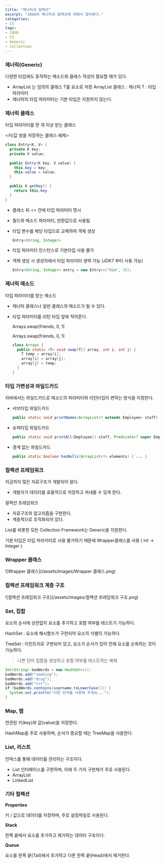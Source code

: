 ```yaml
---
title: "제너릭과 컬렉션"
excerpt: "JAVA의 제너릭과 컬렉션에 대해서 알아본다."
categories:
- CS
tags:
- JAVA
- CS
- Generic
- Collection
---
```


### 제너릭(Generic)

다양한 타입에도 동작하는 메소드와 클래스 작성이 필요할 때가 있다.
- ArrayList<T> 는 임의의 클래스 T를 요소로 저장
  ArrayList 클래스 : 제너릭
  T : 타입 파라미터
- 제너릭의 타입 파라미터는 기본 타입은 지원하지 않는다.



### 제너릭 클래스

타입 파라미터를 한 개 이상 받는 클래스

<키/값 쌍을 저장하는 클래스 예제>

```java
class Entry<K, V> {
  private K key;
  private V value;
  
  public Entry(K key, V value) {
    this.key = key;
    this.value = value;
  }
  
  public K getKey() {
    return this.key
  }
}
```

- 클래스 뒤 <> 안에 타입 파라미터 명시

- 필드와 메소드 파라미터, 반환값으로 사용됨

- 타입 변수를 해당 타입으로 교체하여 객체 생성

  ```java
  Entry<String, Integer>
  ```

- 타입 파라미터 인스턴스로 기본타입 사용 불가

- 객체 생성 시 생성자에서 타입 파라미터 생략 가능 (JDK7 부터 사용 가능)

  ```java
  Entry<String, Integer> entry = new Entry<>("Kim", 35);
  ```



### 제너릭 메소드

타입 파라미터를 받는 메소드

- 제너릭 클래스나 일반 클래스의 메소드가 될 수 있다.

- 타입 파라미터를 리턴 타입 앞에 적어준다.

  Arrays.swap(friends, 0, 1)

  Arrays.<String>swap(friends, 0, 1)

  ```java
  class Arrays {
    public static <T> void swap(T[] array, int i, int j) {
      T temp = array[i];
      array[i] = array[j];
      array[j] = temp;
    }
  }
  ```



### 타입 가변성과 와일드카드

자바에서는 와일드카드로 메소드의 파라미터와 리턴타입이 변하는 방식을 지정한다.

- 서브타입 와일드카드

  ```java
  public static void printNames(ArrayList<? extends Employee> staff) { ... }
  ```

- 슈퍼타입 와일드카드

  ```java
  public static void printAll(Employee[] staff, Predicate<? super Employee> filter) { ... }
  ```

- 경계 없는 와일드카드

  ```java
  public static boolean hasNulls(ArrayList<?> elements) { ... }
  ```



### 컬렉션 프레임워크

지금까지 많은 자료구조가 개발되어 왔다. 

- 개발자가 데이터를 효율적으로 저장하고 꺼내올 수 있게 한다.

컬렉션 프레임워크

- 자료구조와 알고리즘을 구현한다.
- 계층적으로 조직화되어 있다.



List를 비롯한 모든 Collection Framework는 Generic을 지원한다.

기본 타입은 타입 파라미터로 사용 불가하기 때문에 Wrapper클래스를 사용 ( int -> Integer )



### Wrapper 클래스

![Wrapper 클래스](/assets/images/Wrapper 클래스.png)



### 컬렉션 프레임워크 계층 구조

![컬렉션 프레임워크 구조](/assets/images/컬렉션 프레임워크 구조.png)



### Set, 집합

요소의 순서에 상관없이 요소를 추가하고 포함 여부를 테스트가 가능하다.

HashSet : 요소에 해시함수가 구현되어 요소의 식별이 가능하다.

TreeSet : 이진트리로 구현되어 있고, 요소가 순서가 있어 전체 요소를 순회하는 것이 가능하다.



>  나쁜 단어 집합을 생성하고 포함 여부를 테스트하는 예제



```java
Set<String> badWords = new HashSet<>();
badWords.add("smoking");
badWords.add("drug");
badWords.add("c++");
if (badWords.contains(username.toLowerCase())) {
  System.out.println("다른 단어를 사용해 주세요...");
}
```



### Map, 맵

연관된 키(key)와 값(value)을 저장한다.

HashMap을 주로 사용하며, 순서가 중요할 때는 TreeMap을 사용한다.



### List, 리스트

인덱스를 통해 데이터를 관리하는 구조이다.

- List 인터페이스를 구현하며, 아래 두 가지 구현체가 주로 사용된다.
- ArrayList
- LinkedList



### 기타 컬렉션

**Properties**

키 / 값으로 데이터를 저장하며, 주로 설정파일로 사용된다.



**Stack**

한쪽 끝에서 요소를 추가하고 제거하는 데이터 구조이다.

**Queue**

요소를 한쪽 끝(Tail)에서 추가하고 다른 한쪽 끝(Head)에서 제거한다.
